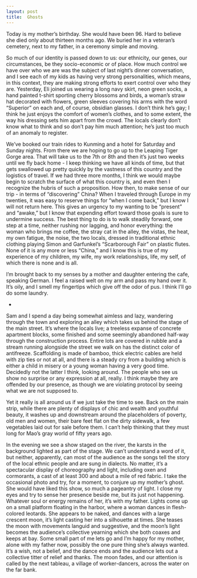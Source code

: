 ```yaml
---
layout: post
title:  Ghosts
---
```

Today is my mother’s birthday. She would have been 96. Hard to believe she died only about thirteen months ago. We buried her in a veteran’s cemetery, next to my father, in a ceremony simple and moving. 

So much of our identity is passed down to us: our ethnicity, our genes, our circumstances, be they socio-economic or of place. How much control we have over who we are was the subject of last night’s dinner conversation, and I see each of my kids as having very strong personalities, which means, in this context, they are making strong efforts to exert control over who they are. Yesterday, Eli joined us wearing a long navy skirt, neon green socks, a hand painted t-shirt sporting cherry blossoms and birds, a woman’s straw hat decorated with flowers, green sleeves covering his arms with the word “Superior” on each and, of course, obsidian glasses. I don’t think he’s gay; I think he just enjoys the comfort of women’s clothes, and to some extent, the way his dressing sets him apart from the crowd. The locals clearly don’t know what to think and so don’t pay him much attention; he’s just too much of an anomaly to register.  

We’ve booked our train rides to Kunming and a hotel for Saturday and Sunday nights. From there we are hoping to go up to the Leaping Tiger Gorge area. That will take us to the 7th or 8th and then it’s just two weeks until we fly back home - I keep thinking we have all kinds of time, but that gets swallowed up pretty quickly by the vastness of this country and the logistics of travel. If we had three more months, I think we would maybe begin to scratch the surface of what this country is, and even then I recognize the hubris of such a proposition. How then, to make sense of our trip - in terms of “discovering” China? When I traveled through Europe in my twenties, it was easy to reserve things for “when I come back,” but I know I will not return here. This gives an urgency to my wanting to be “present” and “awake,” but I know that expending effort toward those goals is sure to undermine success. The best thing to do is to walk steadily forward, one step at a time, neither rushing nor lagging, and honor everything: the woman who brings me coffee, the stray cat in the alley, the vistas, the heat, my own fatigue, the noise, the two locals, dressed in traditional ethnic clothing playing Simon and Garfunkel’s “Scarborough Fair” on plastic flutes. None of it is any more or less “China,” and I know this is true of my experience of my children, my wife, my work relationships, life, my self, of which there is none and is all.

I’m brought back to my senses by a mother and daughter entering the cafe, speaking German.  I feel a raised welt on my arm and pass my hand over it. It’s oily, and I smell my fingertips which give off the odor of pus. I think I’ll go do some laundry. 

+

Sam and I spend a day being somewhat aimless and lazy, wandering through the town and exploring an alley which takes us behind the stage of the main street. It’s where the locals live; a treeless expanse of concrete apartment blocks, some finished and some seemingly abandoned half-way through the construction process. Entire lots are covered in rubble and a stream running alongside the street we walk on has the distinct color of antifreeze. Scaffolding is made of bamboo, thick electric cables are held with zip ties or not at all, and there is a steady cry from a building which is either a child in misery or a young woman having a very good time. Decidedly not the latter I think, looking around. The people who see us show no surprise or any expression at all, really. I think maybe they are offended by our presence, as though we are violating protocol by seeing what we are not supposed to. 

Yet it really is all around us if we just take the time to see. Back on the main strip, while there are plenty of displays of chic and wealth and youthful beauty, it washes up and downstream around the placeholders of poverty, old men and women, their bare feet flat on the dirty sidewalk, a few vegetables laid out for sale before them. I can’t help thinking that they must long for Mao’s gray world of fifty years ago.

In the evening we see a show staged on the river, the karsts in the background lighted as part of the stage. We can’t understand a word of it, but neither, apparently, can most of the audience as the songs tell the story of the local ethnic people and are sung in dialects. No matter, it’s a spectacular display of choreography and light, including oxen and cormorants, a cast of at least 300 and about a mile of red fabric. I take the occasional photo and try, for a moment, to conjure up my mother’s ghost. She would have liked this show, so much a pageantry of light. I close my eyes and try to sense her presence beside me, but its just not happening. Whatever soul or energy remains of her, it’s with my father. Lights come up on a small platform floating in the harbor, where a woman dances in  flesh-colored leotards. She appears to be naked, and dances with a large crescent moon, it’s light casting her into a silhouette at times. She teases the moon with movements languid and suggestive, and the moon’s light becomes the audience’s collective yearning which she both coaxes and keeps at bay. Some small part of me lets go and I’m happy for my mother, alone with my father now, possibly the one pure thing she’s always wanted. It’s a wish, not a belief, and the dance ends and the audience lets out a collective titter of relief and thanks. The moon fades, and our attention is called by the next tableau, a village of worker-dancers, across the water on the far bank.
